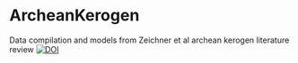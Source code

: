 # ArcheanKerogen
Data compilation and models from Zeichner et al archean kerogen literature review
[![DOI](https://zenodo.org/badge/682820996.svg)](https://zenodo.org/badge/latestdoi/682820996)
